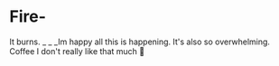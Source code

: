 # Fire-
It burns.
_
_
_Im happy all this is happening. It's also so overwhelming. Coffee I don't really like that much 🙂
